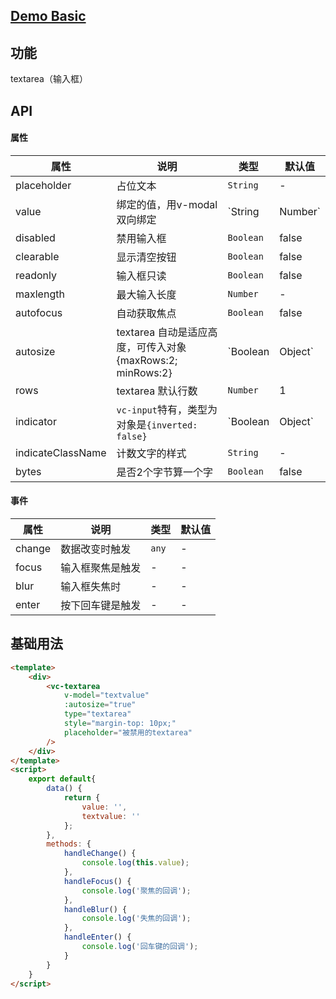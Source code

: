 ## [Demo Basic](https://wya-team.github.io/wya-vc/dist/textarea/basic.html)
## 功能
textarea（输入框）

## API

#### 属性

属性 | 说明 | 类型 | 默认值
---|---|---|---
placeholder | 占位文本 | `String` | -
value | 绑定的值，用v-modal 双向绑定 | `String | Number` | -
disabled | 禁用输入框 | `Boolean` | false 
clearable | 显示清空按钮 | `Boolean` | false
readonly | 输入框只读 | `Boolean` | false
maxlength | 最大输入长度 | `Number` | -
autofocus | 自动获取焦点 | `Boolean` | false
autosize | textarea 自动是适应高度，可传入对象 {maxRows:2; minRows:2} | `Boolean | Object` | false
rows | textarea 默认行数 | `Number` | 1
indicator | `vc-input`特有，类型为对象是`{inverted: false}` | `Boolean | Object` | false
indicateClassName | 计数文字的样式 | `String` | -
bytes | 是否2个字节算一个字 | `Boolean` | false

#### 事件

属性 | 说明 | 类型 | 默认值
---|---|---|---
change | 数据改变时触发 | `any` | -
focus | 输入框聚焦是触发 | - | -
blur | 输入框失焦时 | - | -
enter | 按下回车键是触发 | - | -


## 基础用法

```html
<template>
	<div>
		<vc-textarea 
			v-model="textvalue"
			:autosize="true"
			type="textarea"
			style="margin-top: 10px;"
			placeholder="被禁用的textarea"
		/>
	</div>
</template>
<script>
	export default{
		data() {
			return {
				value: '',
				textvalue: ''
			};
		},
		methods: {
			handleChange() {
				console.log(this.value);
			},
			handleFocus() {
				console.log('聚焦的回调');
			},
			handleBlur() {
				console.log('失焦的回调');
			},
			handleEnter() {
				console.log('回车键的回调');
			}
		}
	}
</script>
```